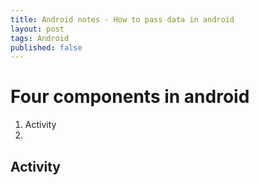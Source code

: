 ```yaml
---
title: Android notes - How to pass data in android
layout: post
tags: Android 
published: false
---
```



# Four components in android

1. Activity
2. 


## Activity
